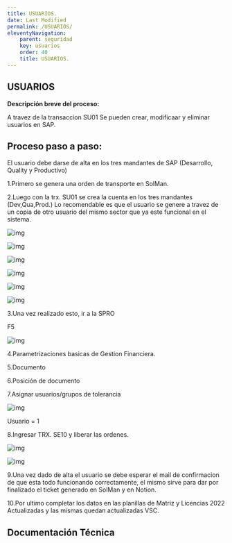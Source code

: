 ```yaml
---
title: USUARIOS.
date: Last Modified
permalink: /USUARIOS/
eleventyNavigation:
    parent: seguridad
    key: usuarios	
    order: 40
    title: USUARIOS.
---
```

## **USUARIOS**

**Descripción breve del proceso:**

A travez de la transaccion SU01 Se pueden crear, modificaar y eliminar usuarios en SAP.

## Proceso paso a paso:

El usuario debe darse de alta en los tres mandantes de SAP (Desarrollo, Quality y Productivo)

1.Primero se genera una orden de transporte en SolMan. 

2.Luego con la trx. SU01 se crea la cuenta en los tres mandantes (Dev,Qua,Prod.)
Lo recomendable es que el usuario se genere a travez de un copia de otro usuario del mismo sector que ya este funcional en el sistema.

![img](../content/images/Usuarios/abm1.jpg)

![img](../content/images/Usuarios/abm2.jpg)

![img](../content/images/Usuarios/abm3.jpg)

![img](../content/images/Usuarios/abm4.jpg)

![img](../content/images/Usuarios/abm5.jpg)

![img](../content/images/Usuarios/abm6.jpg)

3.Una vez realizado esto, ir a la SPRO

F5

![img](../content/images/Usuarios/abm7.jpg)


4.Parametrizaciones basicas de Gestion Financiera.

5.Documento

6.Posición de documento

7.Asignar usuarios/grupos de tolerancia

![img](../content/images/Usuarios/abm8.jpg)

Usuario = 1

8.Ingresar TRX. SE10 y liberar las ordenes.

![img](../content/images/Usuarios/abm9.jpg)

![img](../content/images/Usuarios/abm10.jpg)


9.Una vez dado de alta el usuario se debe esperar el mail de confirmacion de que esta todo funcionando correctamente, el mismo sirve para dar por finalizado el ticket generado en SolMan y en Notion.


10.Por ultimo completar los datos en las planillas de Matriz y Licencias 2022 Actualizadas y las mismas quedan actualizadas VSC. 





## Documentación Técnica
